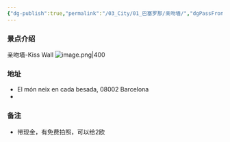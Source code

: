 ```yaml
---
{"dg-publish":true,"permalink":"/03_City/01_巴塞罗那/亲吻墙/","dgPassFrontmatter":true}
---
```


### 景点介绍
亲吻墙-Kiss Wall
![image.png|400](https://obsidan-1314364309.cos.ap-beijing.myqcloud.com/obsidan/20250304013346821.png)

### 地址
+ El món neix en cada besada, 08002 Barcelona
+ 
### 备注
+ 带现金，有免费拍照，可以给2欧

